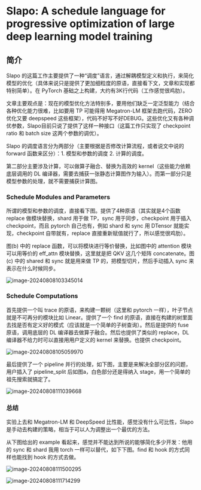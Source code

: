 # Slapo: A schedule language for progressive optimization of large deep learning model training

## 简介

Slapo 的这篇工作主要提供了一种“调度”语言，通过解耦模型定义和执行，来简化模型的优化（具体来说只是提供了更加细粒度的原语，直接看下文，文章和实现都特别简单）。在 PyTorch 基础之上构建，大约有3K行代码（工作感觉很鸡肋）。

文章主要观点是：现在的模型优化方法特别多，要用他们缺乏一定泛型能力（结合各种优化能力很难，比如要用 TP 可能得用 Megatron-LM 框架去跑代码，ZERO优化又要 deepspeed 这些框架），代码不好写不好DEBUG。这些优化又有各种调优参数，Slapo目前只说了提供了这样一种接口（这篇工作只实现了 checkpoint ratio 和 batch size 这两个参数的调优）。

Slapo 的调度语言分为两部分（主要根据是否修改计算流程，或者说文中说的 forward 函数来区分）：1. 模型和参数的调度 2. 计算的调度。

第二部分主要涉及计算，可以做算子融合、替换为高效的 kernel（这些能力依赖底层调用的 DL 编译器，需要去捕获一张静态计算图作为输入）。而第一部分只是模型参数的处理，就不需要捕获计算图。

### Schedule Modules and Parameters

所谓的模型和参数的调度，直接看下图。提供了4种原语（其实就是4个函数 replace 做模块替换，shard 用于做 TP，sync 用于同步，checkpoint 用于插入 checkpoint，而且 pytorch 自己也有，例如 shard 和 sync 用 DTensor 就能实现，checkpoint 自带就有，replace 直接重新赋值就行了，所以感觉很鸡肋）。

图(b) 中的 replace 函数，可以将模块进行等价替换，比如图中的 attention 模块可以用等价的 eff_attn 模块替换，这里就是把 QKV 这几个矩阵 concatenate。图(c) 中的 shared 和 sync 就是用来做 TP 的，把模型切片，然后手动插入 sync 来表示在什么时候同步。

![image-20240808103345014](https://yezhem.oss-cn-chengdu.aliyuncs.com/blog_img/image-20240808103345014.png)

### Schedule Computations

首先提供一个叫 trace 的原语，来构建一颗树（这里和 pytorch 一样），叶子节点就是不可再分的模块比如 Linear。提供了一个 find 的原语，直接在构建的树里面去找是否有定义好的模式（应该就是一个简单的子树查询）。然后是提供的 fuse 原语，调用底层的 DL 编译器去做算子融合。然后也提供了类似的 replace，DL 编译器不给力时可以直接用用户定义的 kernel 来替换。也提供 checkpoint。

![image-20240808105059970](https://yezhem.oss-cn-chengdu.aliyuncs.com/blog_img/image-20240808105059970.png)

最后提供了一个 pipeline 并行的处理，如下图，主要是来解决全部分区的问题，用户插入了 pipeline_split 后如图a，白色部分还是得纳入 stage，用一个简单的祖先搜索就搞定了。

![image-20240808111039668](https://yezhem.oss-cn-chengdu.aliyuncs.com/blog_img/image-20240808111039668.png)

### 总结

实验上去和 Megatron-LM 和 DeepSpeed 比性能，感觉没有什么可比性，Slapo 是手动去构建的策略，相当于可以人为调整出一个最优的方法。

从下图给出的 example 看起来，感觉并不能达到所说的能够简化多少开发：他用的 sync 和 shard 我用 torch 一样可以替代，如下下图。find 和 hook 的方式同样也能找到 hook 的方式去做。

![image-20240808111500295](https://yezhem.oss-cn-chengdu.aliyuncs.com/blog_img/image-20240808111500295.png)

![image-20240808111714299](https://yezhem.oss-cn-chengdu.aliyuncs.com/blog_img/image-20240808111714299.png)
